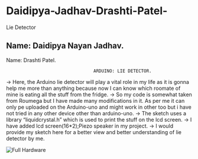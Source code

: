 # Daidipya-Jadhav-Drashti-Patel-
Lie Detector

  Name: Daidipya Nayan Jadhav.
-------------------------------------------------
Name: Drashti Patel.


                                     ARDUINO: LIE DETECTOR.

-> Here, the Arduino lie detector will play a vital role in my life as it is gonna help me more than anything because now I can know which roomate of mine is eating all the stuff    from the fridge.
-> So my code is somewhat taken from Roumega but I have made many modifications in it. As per me it can only pe uploaded on the Arduino-uno and might work in other too but i have    not tried in any other device other than arduino-uno.
-> The sketch uses a library “liquidcrystal.h” which is used to print the stuff on the lcd screen.
-> I have added lcd screen(16*2);Piezo speaker in my project.
-> I would provide my sketch here for a better view and better understanding of lie detector by me.


![Full Hardware](https://user-images.githubusercontent.com/72887751/101454360-7a4e6380-38f6-11eb-9664-88d58f7620bd.jpg)
